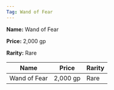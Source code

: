 ```yaml
---
Tag: Wand of Fear
---
```


**Name:** Wand of Fear

**Price:** 2,000 gp

**Rarity:** Rare

| Name     | Price     | Rarity     |
| -------- | --------- | ---------- |
| Wand of Fear | 2,000 gp | Rare |

